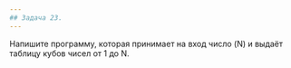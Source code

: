 ```yaml
---
## Задача 23.
---
```

Напишите программу, которая принимает на вход число (N) и выдаёт таблицу кубов чисел от 1 до N.
